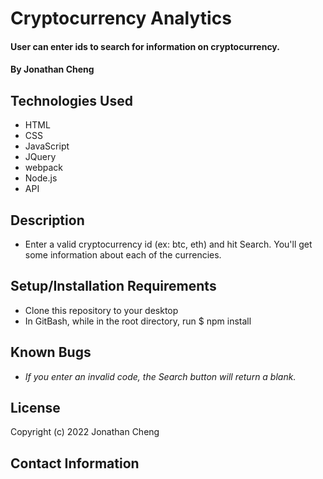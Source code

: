 # Cryptocurrency Analytics

#### User can enter ids to search for information on cryptocurrency.

#### By Jonathan Cheng

## Technologies Used

- HTML
- CSS
- JavaScript
- JQuery
- webpack
- Node.js
- API

## Description

- Enter a valid cryptocurrency id (ex: btc, eth) and hit Search. You'll get some information about each of the currencies.

## Setup/Installation Requirements

- Clone this repository to your desktop
- In GitBash, while in the root directory, run $ npm install

## Known Bugs

- _If you enter an invalid code, the Search button will return a blank._

## License

Copyright (c) 2022 Jonathan Cheng

## Contact Information
